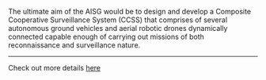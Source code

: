 The ultimate aim of the AISG would be to design and develop a Composite Cooperative Surveillance System (CCSS) that comprises of several autonomous ground vehicles and aerial robotic drones dynamically connected capable enough of carrying out missions of both reconnaissance and surveillance nature.

---

Check out more details [here](http://sites.google.com/site/autonomousgroup/)